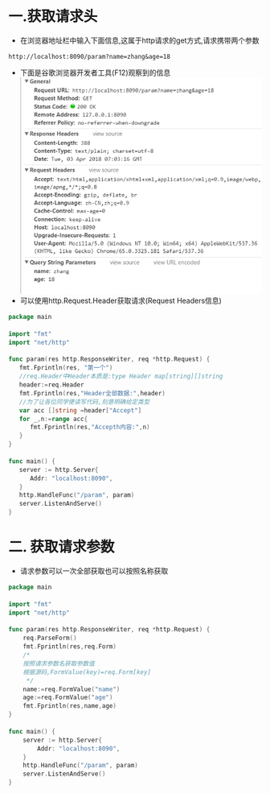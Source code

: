 # 一.获取请求头

* 在浏览器地址栏中输入下面信息,这属于http请求的get方式,请求携带两个参数

```
http://localhost:8090/param?name=zhang&age=18
```

* 下面是谷歌浏览器开发者工具(F12)观察到的信息
  ![](../images/3_3_3_google.png)
* 可以使用http.Request.Header获取请求(Request Headers信息)

```go
package main

import "fmt"
import "net/http"

func param(res http.ResponseWriter, req *http.Request) {
   fmt.Fprintln(res, "第一个")
   //req.Header中Header本质是:type Header map[string][]string
   header:=req.Header
   fmt.Fprintln(res,"Header全部数据:",header)
   //为了让各位同学便读写代码,刻意明确给定类型
   var acc []string =header["Accept"]
   for _,n:=range acc{
      fmt.Fprintln(res,"Accepth内容:",n)
   }
}

func main() {
   server := http.Server{
      Addr: "localhost:8090",
   }
   http.HandleFunc("/param", param)
   server.ListenAndServe()
}
```

# 二. 获取请求参数

* 请求参数可以一次全部获取也可以按照名称获取

```go
package main

import "fmt"
import "net/http"

func param(res http.ResponseWriter, req *http.Request) {
	req.ParseForm()
	fmt.Fprintln(res,req.Form)
	/*
	按照请求参数名获取参数值
	根据源码,FormValue(key)=req.Form[key]
	 */
	name:=req.FormValue("name")
	age:=req.FormValue("age")
	fmt.Fprintln(res,name,age)
}

func main() {
	server := http.Server{
		Addr: "localhost:8090",
	}
	http.HandleFunc("/param", param)
	server.ListenAndServe()
}
```